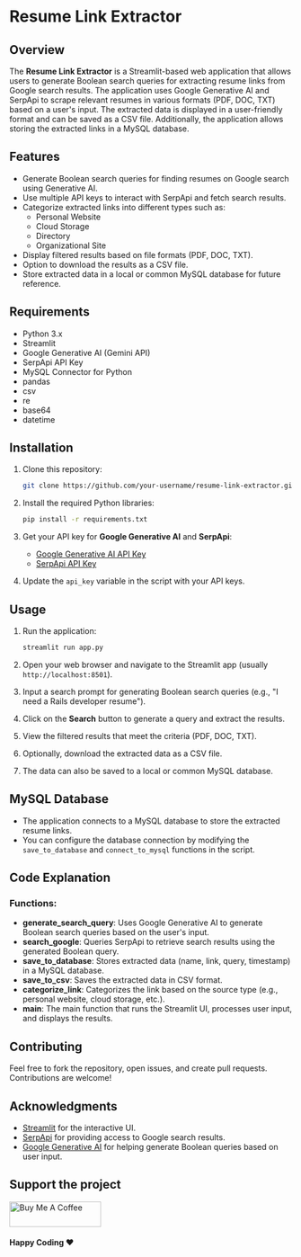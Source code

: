 # Resume Link Extractor

## Overview
The **Resume Link Extractor** is a Streamlit-based web application that allows users to generate Boolean search queries for extracting resume links from Google search results. The application uses Google Generative AI and SerpApi to scrape relevant resumes in various formats (PDF, DOC, TXT) based on a user's input. The extracted data is displayed in a user-friendly format and can be saved as a CSV file. Additionally, the application allows storing the extracted links in a MySQL database.

## Features
- Generate Boolean search queries for finding resumes on Google search using Generative AI.
- Use multiple API keys to interact with SerpApi and fetch search results.
- Categorize extracted links into different types such as:
  - Personal Website
  - Cloud Storage
  - Directory
  - Organizational Site
- Display filtered results based on file formats (PDF, DOC, TXT).
- Option to download the results as a CSV file.
- Store extracted data in a local or common MySQL database for future reference.

## Requirements
- Python 3.x
- Streamlit
- Google Generative AI (Gemini API)
- SerpApi API Key
- MySQL Connector for Python
- pandas
- csv
- re
- base64
- datetime

## Installation

1. Clone this repository:

    ```bash
    git clone https://github.com/your-username/resume-link-extractor.git
    ```

2. Install the required Python libraries:

    ```bash
    pip install -r requirements.txt
    ```

3. Get your API key for **Google Generative AI** and **SerpApi**:
   - [Google Generative AI API Key](https://developers.google.com/generative-ai)
   - [SerpApi API Key](https://serpapi.com/)

4. Update the `api_key` variable in the script with your API keys.

## Usage

1. Run the application:

    ```bash
    streamlit run app.py
    ```

2. Open your web browser and navigate to the Streamlit app (usually `http://localhost:8501`).

3. Input a search prompt for generating Boolean search queries (e.g., "I need a Rails developer resume").

4. Click on the **Search** button to generate a query and extract the results.

5. View the filtered results that meet the criteria (PDF, DOC, TXT).

6. Optionally, download the extracted data as a CSV file.

7. The data can also be saved to a local or common MySQL database.

## MySQL Database
- The application connects to a MySQL database to store the extracted resume links.
- You can configure the database connection by modifying the `save_to_database` and `connect_to_mysql` functions in the script.

## Code Explanation
### Functions:
- **generate_search_query**: Uses Google Generative AI to generate Boolean search queries based on the user's input.
- **search_google**: Queries SerpApi to retrieve search results using the generated Boolean query.
- **save_to_database**: Stores extracted data (name, link, query, timestamp) in a MySQL database.
- **save_to_csv**: Saves the extracted data in CSV format.
- **categorize_link**: Categorizes the link based on the source type (e.g., personal website, cloud storage, etc.).
- **main**: The main function that runs the Streamlit UI, processes user input, and displays the results.

## Contributing
Feel free to fork the repository, open issues, and create pull requests. Contributions are welcome!

## Acknowledgments
- [Streamlit](https://streamlit.io/) for the interactive UI.
- [SerpApi](https://serpapi.com/) for providing access to Google search results.
- [Google Generative AI](https://developers.google.com/generative-ai) for helping generate Boolean queries based on user input.


## Support the project

<a href="https://www.linkedin.com/in/nagarajanbj/" target="_blank"><img src="https://cdn.buymeacoffee.com/buttons/v2/default-black.png" alt="Buy Me A Coffee" height="45" width="163" ></a>


#### Happy Coding  ♥️
